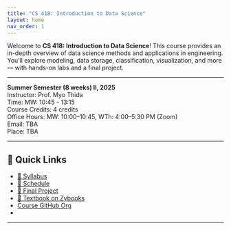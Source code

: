 ```yaml
---
title: "CS 418: Introduction to Data Science"
layout: home
nav_order: 1
---
```



Welcome to **CS 418: Introduction to Data Science**! This course provides an in-depth overview of data science methods and applications in engineering. You’ll explore modeling, data storage, classification, visualization, and more — with hands-on labs and a final project.

---

**Summer Semester (8 weeks) II, 2025**  
Instructor: Prof. Myo Thida  
Time: MW: 10:45 - 13:15  
Course Credits: 4 credits  
Office Hours: MW: 10:00–10:45, WTh: 4:00–5:30 PM (Zoom)  
Email: TBA  
Place: TBA  

---

## 🔗 Quick Links
- [📄 Syllabus](./syllabus.md)
- [📅 Schedule](./schedule.md)
- [🚀 Final Project](./final-project.md)
- [📘 Textbook on Zybooks](https://learn.zybooks.com/zybook/UICCS418ThidaSummer2025)
- [Course GitHub Org](https://github.com/UIC-CS418-Myo/UIC-CS418-2025)
- 



---

